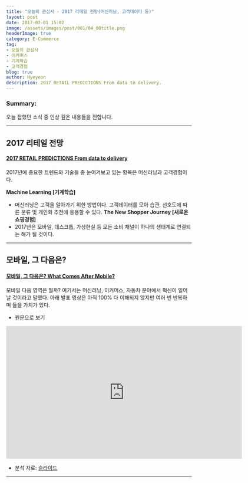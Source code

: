 ```yaml
---
title: "오늘의 관심사 - 2017 리테일 전망(머신러닝, 고객데이터 등)"
layout: post
date: 2017-02-01 15:02
image: /assets/images/post/001/04_00title.png
headerImage: true
category: E-Commerce
tag:
- 오늘의 관심사
- 이커머스
- 기계학습
- 고객경험
blog: true
author: Hyeyeon
description: 2017 RETAIL PREDICTIONS From data to delivery.
---
```


### Summary:

오늘 접했던 소식 중 인상 깊은 내용들을 전합니다.

---

## 2017 리테일 전망

#### [2017 RETAIL PREDICTIONS From data to delivery](http://internetretailing.net/2016/12/2017-retail-predictions-data-delivery/)

2017년에 중요한 트렌드와 기술들 중 눈여겨보고 있는 항목은 머신러닝과 고객경험이다.

**Machine Learning [기계학습]**
- 머신러닝은 고객을 알아가기 위한 방법이다. 고객데이터를 모아 습관, 선호도에 따른 분류 및 개인화 추천에 응용할 수 있다.
**The New Shopper Journey [새로운 쇼핑경험]**
- 2017년은 모바일, 데스크톱, 가상현실 등 모든 소비 채널이 하나의 생태계로 연결되는 해가 될 것이다.

---

## 모바일, 그 다음은?

#### [모바일, 그 다음은? What Comes After Mobile?](http://techneedle.com/archives/29252)

모바일 다음 영역은 뭘까? 여기서는 머신러닝, 이커머스, 자동차 분야에서 혁신이 일어날 것이라고 말했다. 아래 발표 영상은 아직 100% 다 이해되지 않지만 여러 번 반복하며 들을 가치가 있다.

* 원문으로 보기

<iframe src="https://player.vimeo.com/video/195062332" width="640" height="360" frameborder="0" webkitallowfullscreen mozallowfullscreen allowfullscreen></iframe>

* 분석 자료: [슬라이드](http://slides.com/benedictevans/mew)

---
